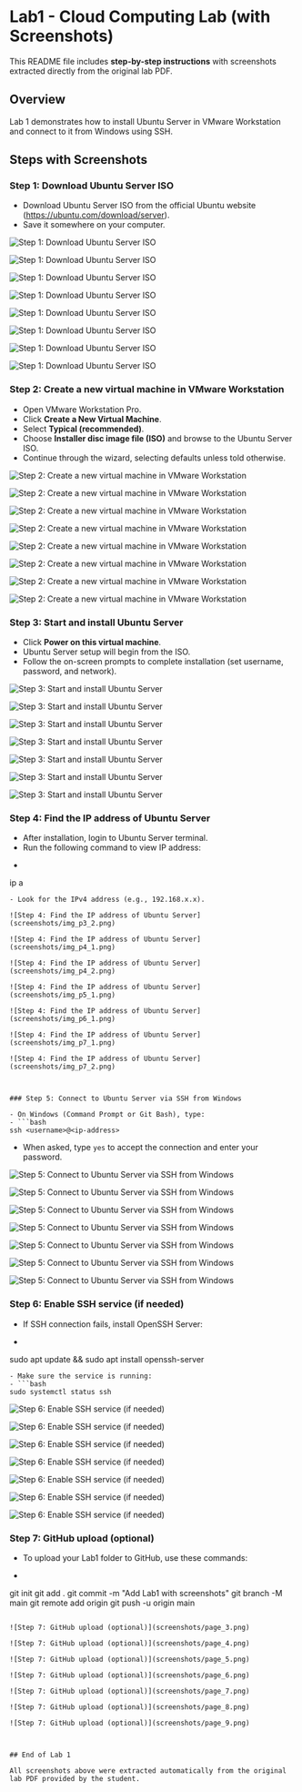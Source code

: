 # Lab1 - Cloud Computing Lab (with Screenshots)

This README file includes **step-by-step instructions** with screenshots extracted directly from the original lab PDF.


## Overview

Lab 1 demonstrates how to install Ubuntu Server in VMware Workstation and connect to it from Windows using SSH.


## Steps with Screenshots

### Step 1: Download Ubuntu Server ISO

- Download Ubuntu Server ISO from the official Ubuntu website (https://ubuntu.com/download/server).
- Save it somewhere on your computer.

![Step 1: Download Ubuntu Server ISO](screenshots/img_p10_1.png)

![Step 1: Download Ubuntu Server ISO](screenshots/img_p10_2.png)

![Step 1: Download Ubuntu Server ISO](screenshots/img_p11_1.png)

![Step 1: Download Ubuntu Server ISO](screenshots/img_p11_2.png)

![Step 1: Download Ubuntu Server ISO](screenshots/img_p12_1.png)

![Step 1: Download Ubuntu Server ISO](screenshots/img_p12_2.png)

![Step 1: Download Ubuntu Server ISO](screenshots/img_p13_1.png)

![Step 1: Download Ubuntu Server ISO](screenshots/img_p13_2.png)



### Step 2: Create a new virtual machine in VMware Workstation

- Open VMware Workstation Pro.
- Click **Create a New Virtual Machine**.
- Select **Typical (recommended)**.
- Choose **Installer disc image file (ISO)** and browse to the Ubuntu Server ISO.
- Continue through the wizard, selecting defaults unless told otherwise.

![Step 2: Create a new virtual machine in VMware Workstation](screenshots/img_p14_1.png)

![Step 2: Create a new virtual machine in VMware Workstation](screenshots/img_p14_2.png)

![Step 2: Create a new virtual machine in VMware Workstation](screenshots/img_p15_1.png)

![Step 2: Create a new virtual machine in VMware Workstation](screenshots/img_p15_2.png)

![Step 2: Create a new virtual machine in VMware Workstation](screenshots/img_p16_1.png)

![Step 2: Create a new virtual machine in VMware Workstation](screenshots/img_p16_2.png)

![Step 2: Create a new virtual machine in VMware Workstation](screenshots/img_p16_3.png)

![Step 2: Create a new virtual machine in VMware Workstation](screenshots/img_p17_1.png)



### Step 3: Start and install Ubuntu Server

- Click **Power on this virtual machine**.
- Ubuntu Server setup will begin from the ISO.
- Follow the on-screen prompts to complete installation (set username, password, and network).

![Step 3: Start and install Ubuntu Server](screenshots/img_p17_2.png)

![Step 3: Start and install Ubuntu Server](screenshots/img_p17_3.png)

![Step 3: Start and install Ubuntu Server](screenshots/img_p1_1.png)

![Step 3: Start and install Ubuntu Server](screenshots/img_p1_2.png)

![Step 3: Start and install Ubuntu Server](screenshots/img_p2_1.png)

![Step 3: Start and install Ubuntu Server](screenshots/img_p2_2.png)

![Step 3: Start and install Ubuntu Server](screenshots/img_p3_1.png)



### Step 4: Find the IP address of Ubuntu Server

- After installation, login to Ubuntu Server terminal.
- Run the following command to view IP address:
- ```bash
ip a
```
- Look for the IPv4 address (e.g., 192.168.x.x).

![Step 4: Find the IP address of Ubuntu Server](screenshots/img_p3_2.png)

![Step 4: Find the IP address of Ubuntu Server](screenshots/img_p4_1.png)

![Step 4: Find the IP address of Ubuntu Server](screenshots/img_p4_2.png)

![Step 4: Find the IP address of Ubuntu Server](screenshots/img_p5_1.png)

![Step 4: Find the IP address of Ubuntu Server](screenshots/img_p6_1.png)

![Step 4: Find the IP address of Ubuntu Server](screenshots/img_p7_1.png)

![Step 4: Find the IP address of Ubuntu Server](screenshots/img_p7_2.png)



### Step 5: Connect to Ubuntu Server via SSH from Windows

- On Windows (Command Prompt or Git Bash), type:
- ```bash
ssh <username>@<ip-address>
```
- When asked, type `yes` to accept the connection and enter your password.

![Step 5: Connect to Ubuntu Server via SSH from Windows](screenshots/img_p8_1.png)

![Step 5: Connect to Ubuntu Server via SSH from Windows](screenshots/img_p8_2.png)

![Step 5: Connect to Ubuntu Server via SSH from Windows](screenshots/img_p9_1.png)

![Step 5: Connect to Ubuntu Server via SSH from Windows](screenshots/img_p9_2.png)

![Step 5: Connect to Ubuntu Server via SSH from Windows](screenshots/page_1.png)

![Step 5: Connect to Ubuntu Server via SSH from Windows](screenshots/page_10.png)

![Step 5: Connect to Ubuntu Server via SSH from Windows](screenshots/page_11.png)



### Step 6: Enable SSH service (if needed)

- If SSH connection fails, install OpenSSH Server:
- ```bash
sudo apt update && sudo apt install openssh-server
```
- Make sure the service is running:
- ```bash
sudo systemctl status ssh
```

![Step 6: Enable SSH service (if needed)](screenshots/page_12.png)

![Step 6: Enable SSH service (if needed)](screenshots/page_13.png)

![Step 6: Enable SSH service (if needed)](screenshots/page_14.png)

![Step 6: Enable SSH service (if needed)](screenshots/page_15.png)

![Step 6: Enable SSH service (if needed)](screenshots/page_16.png)

![Step 6: Enable SSH service (if needed)](screenshots/page_17.png)

![Step 6: Enable SSH service (if needed)](screenshots/page_2.png)



### Step 7: GitHub upload (optional)

- To upload your Lab1 folder to GitHub, use these commands:
- ```bash
git init
git add .
git commit -m "Add Lab1 with screenshots"
git branch -M main
git remote add origin <repo-url>
git push -u origin main
```

![Step 7: GitHub upload (optional)](screenshots/page_3.png)

![Step 7: GitHub upload (optional)](screenshots/page_4.png)

![Step 7: GitHub upload (optional)](screenshots/page_5.png)

![Step 7: GitHub upload (optional)](screenshots/page_6.png)

![Step 7: GitHub upload (optional)](screenshots/page_7.png)

![Step 7: GitHub upload (optional)](screenshots/page_8.png)

![Step 7: GitHub upload (optional)](screenshots/page_9.png)



## End of Lab 1

All screenshots above were extracted automatically from the original lab PDF provided by the student.
